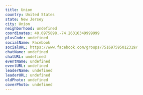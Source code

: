 ```yaml
---
title: Union
country: United States
state: New Jersey
city: Union
neighborhood: undefined
coordinates: 40.6975898,-74.26316349999999
plusCode: undefined
socialName: Facebook
socialURL: https://www.facebook.com/groups/751697595012319/
chatName: undefined
chatURL: undefined
eventName: undefined
eventURL: undefined
leaderName: undefined
leaderURL: undefined
oldPhoto: undefined
coverPhoto: undefined
---
```

